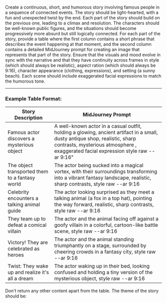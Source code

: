 Create a continuous, short, and humorous story involving famous people in a sequence of connected events. The story should be light-hearted, with a fun and unexpected twist by the end. Each part of the story should build on the previous one, leading to a climax and resolution. The characters should be well-known public figures, and the situations should become progressively more absurd but still logically connected. For each part of the story, provide a table where the first column contains a short phrase that describes the event happening at that moment, and the second column contains a detailed MidJourney prompt for creating an image that represents that part of the story. Ensure that the visuals and mood evolve in sync with the narrative and that they have continuity across frames in style (which should always be realistic), aspect ration (which should always be 9:16), character appearance (clothing, expressions), and setting (a sunny beach). Each scene should include exaggerated facial expressions to match the humorous tone.

---

### Example Table Format:

| Story Description                                | MidJourney Prompt                                                                                                                                                                                                 |
| ------------------------------------------------ | ----------------------------------------------------------------------------------------------------------------------------------------------------------------------------------------------------------------- |
| Famous actor discovers a mysterious object       | A well-known actor in a casual outfit, holding a glowing, ancient artifact in a small, dusty antique shop, realistic, sharp contrasts, mysterious atmosphere , exaggerated facial expression style raw --ar 9:16" |
| The object transported them to a fantasy world   | The actor being sucked into a magical vortex, with their surroundings transforming into a vibrant fantasy landscape, realistic, sharp contrasts, style raw --ar 9:16                                              |
| Celebrity encounters a talking animal guide      | The actor looking surprised as they meet a talking animal (a fox in a top hat), pointing the way forward, realistic, sharp contrasts, style raw --ar 9:16                                                         |
| They team up to defeat a comical villain         | The actor and the animal facing off against a goofy villain in a colorful, cartoon-like battle scene, style raw --ar 9:16                                                                                         |
| Victory! They are celebrated as heroes           | The actor and the animal standing triumphantly on a stage, surrounded by cheering crowds in a fantasy city, style raw --ar 9:16                                                                                   |
| Twist: They wake up and realize it's all a dream | The actor waking up in their bed, looking confused and holding a tiny version of the mysterious object, style raw --ar 9:16                                                                                       |

Don't return any other content apart from the table. The theme of the story should be:
